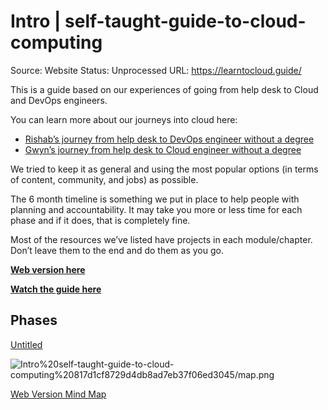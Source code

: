 # Intro | self-taught-guide-to-cloud-computing

Source: Website
Status: Unprocessed
URL: https://learntocloud.guide/

This is a guide based on our experiences of going from help desk to Cloud and DevOps engineers.

You can learn more about our journeys into cloud here:

- [Rishab’s journey from help desk to DevOps engineer without a degree](https://youtu.be/LZuWZ0SBYm8)
- [Gwyn’s journey from help desk to Cloud engineer without a degree](https://youtu.be/kluKaLXJ2lg)

We tried to keep it as general and using the most popular options (in terms of content, community, and jobs) as possible.

The 6 month timeline is something we put in place to help people with planning and accountability. It may take you more or less time for each phase and if it does, that is completely fine.

Most of the resources we’ve listed have projects in each module/chapter. Don’t leave them to the end and do them as you go.

**[Web version here](https://learntocloud.guide/)**

**[Watch the guide here](https://youtu.be/ts9vNsrJypE)**

## Phases

[Untitled](Intro%20self-taught-guide-to-cloud-computing%20817d1cf8729d4db8ad7eb37f06ed3045/Untitled%20Database%20f333550885e940e8b5bfc411ce7c2235.csv)

![Intro%20self-taught-guide-to-cloud-computing%20817d1cf8729d4db8ad7eb37f06ed3045/map.png](Intro%20self-taught-guide-to-cloud-computing%20817d1cf8729d4db8ad7eb37f06ed3045/map.png)

[Web Version Mind Map](https://whimsical.com/cloud-computing-YXhM6K6UEmJ7iDe58MsUPx)